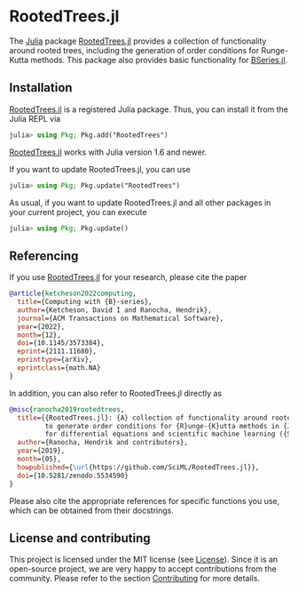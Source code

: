 # RootedTrees.jl

The [Julia](https://julialang.org/) package
[RootedTrees.jl](https://github.com/SciML/RootedTrees.jl)
provides a collection of functionality around rooted trees, including
the generation of order conditions for Runge-Kutta methods.
This package also provides basic functionality for
[BSeries.jl](https://github.com/ranocha/BSeries.jl).


## Installation

[RootedTrees.jl](https://github.com/SciML/RootedTrees.jl)
is a registered Julia package. Thus, you can install it from the Julia REPL via
```julia
julia> using Pkg; Pkg.add("RootedTrees")
```
[RootedTrees.jl](https://github.com/SciML/RootedTrees.jl) works with
Julia version 1.6 and newer.

If you want to update RootedTrees.jl, you can use
```julia
julia> using Pkg; Pkg.update("RootedTrees")
```
As usual, if you want to update RootedTrees.jl and all other
packages in your current project, you can execute
```julia
julia> using Pkg; Pkg.update()
```


## Referencing

If you use
[RootedTrees.jl](https://github.com/SciML/RootedTrees.jl)
for your research, please cite the paper
```bibtex
@article{ketcheson2022computing,
  title={Computing with {B}-series},
  author={Ketcheson, David I and Ranocha, Hendrik},
  journal={ACM Transactions on Mathematical Software},
  year={2022},
  month={12},
  doi={10.1145/3573384},
  eprint={2111.11680},
  eprinttype={arXiv},
  eprintclass={math.NA}
}
```
In addition, you can also refer to RootedTrees.jl directly as
```bibtex
@misc{ranocha2019rootedtrees,
  title={{RootedTrees.jl}: {A} collection of functionality around rooted trees
         to generate order conditions for {R}unge-{K}utta methods in {J}ulia
         for differential equations and scientific machine learning ({SciM}L)},
  author={Ranocha, Hendrik and contributors},
  year={2019},
  month={05},
  howpublished={\url{https://github.com/SciML/RootedTrees.jl}},
  doi={10.5281/zenodo.5534590}
}
```
Please also cite the appropriate references for specific functions you use,
which can be obtained from their docstrings.


## License and contributing

This project is licensed under the MIT license (see [License](@ref)).
Since it is an open-source project, we are very happy to accept contributions
from the community. Please refer to the section [Contributing](@ref) for more
details.
